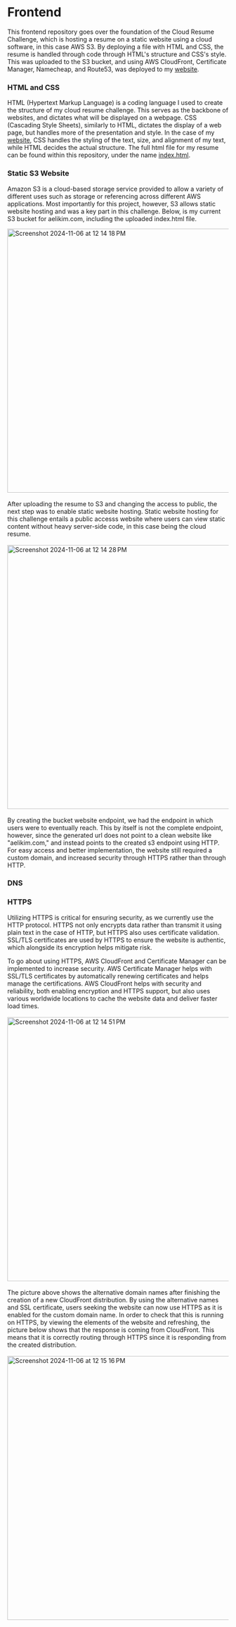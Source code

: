 # Frontend
This frontend repository goes over the foundation of the Cloud Resume Challenge, which is hosting a resume on a static website using a cloud software, in this case AWS S3. By deploying a file with HTML and CSS, the resume is handled through code through HTML's structure and CSS's style. This was uploaded to the S3 bucket, and using AWS CloudFront, Certificate Manager, Namecheap, and Route53, was deployed to my [website](https://www.aelikim.com). 

### HTML and CSS

HTML (Hypertext Markup Language) is a coding language I used to create the structure of my cloud resume challenge. This serves as the backbone of websites, and dictates what will be displayed on a webpage. CSS (Cascading Style Sheets), similarly to HTML, dictates the display of a web page, but handles more of the presentation and style. In the case of my [website](https://www.aelikim.com), CSS handles the styling of the text, size, and alignment of my text, while HTML decides the actual structure. The full html file for my resume can be found within this repository, under the name [index.html](https://github.com/Uyu2/Frontend/blob/8109766f7f4d52137aa295cc66cd6d56ee88240b/index.html).

### Static S3 Website

Amazon S3 is a cloud-based storage service provided to allow a variety of different uses such as storage or referencing across different AWS applications. Most importantly for this project, however, S3 allows static website hosting and was a key part in this challenge. Below, is my current S3 bucket for aelikim.com, including the uploaded index.html file.

<img width="600" alt="Screenshot 2024-11-06 at 12 14 18 PM" src="https://github.com/user-attachments/assets/033a8813-c7f4-4201-a700-d2b931e9e016">
<br><br>
After uploading the resume to S3 and changing the access to public, the next step was to enable static website hosting. Static website hosting for this challenge entails a public accesss website where users can view static content without heavy server-side code, in this case being the cloud resume. 
<br><br>
<img width="600" alt="Screenshot 2024-11-06 at 12 14 28 PM" src="https://github.com/user-attachments/assets/07c7a9fa-97db-4a97-abaa-331006f81529">
<br><br>
By creating the bucket website endpoint, we had the endpoint in which users were to eventually reach. This by itself is not the complete endpoint, however, since the generated url does not point to a clean website like "aelikim.com," and instead points to the created s3 endpoint using HTTP. For easy access and better implementation, the website still required a custom domain, and increased security through HTTPS rather than through HTTP.

### DNS



### HTTPS

Utilizing HTTPS is critical for ensuring security, as we currently use the HTTP protocol. HTTPS not only encrypts data rather than transmit it using plain text in the case of HTTP, but HTTPS also uses certificate validation. SSL/TLS certificates are used by HTTPS to ensure the website is authentic, which alongside its encryption helps mitigate risk.

To go about using HTTPS, AWS CloudFront and Certificate Manager can be implemented to increase security. AWS Certificate Manager helps with SSL/TLS certificates by automatically renewing certificates and helps manage the certifications. AWS CloudFront helps with security and reliability, both enabling encryption and HTTPS support, but also uses various worldwide locations to cache the website data and deliver faster load times. 
<br><br>
<img width="600" alt="Screenshot 2024-11-06 at 12 14 51 PM" src="https://github.com/user-attachments/assets/e7a1319d-af9c-463d-81f0-8eeca0601de8">
<br><br>
The picture above shows the alternative domain names after finishing the creation of a new CloudFront distribution. By using the alternative names and SSL certificate, users seeking the website can now use HTTPS as it is enabled for the custom domain name. In order to check that this is running on HTTPS, by viewing the elements of the website and refreshing, the picture below shows that the response is coming from CloudFront. This means that it is correctly routing through HTTPS since it is responding from the created distribution.
<br><br>
<img width="600" alt="Screenshot 2024-11-06 at 12 15 16 PM" src="https://github.com/user-attachments/assets/2738fe41-7737-4064-bc6e-a4366b81c028">
<br><br>
